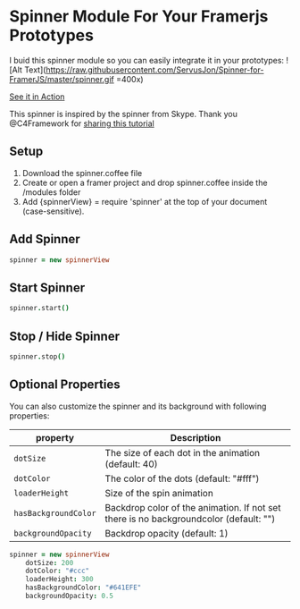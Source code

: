 # Spinner Module For Your Framerjs Prototypes
I buid this spinner module so you can easily integrate it in your prototypes:
![Alt Text](https://raw.githubusercontent.com/ServusJon/Spinner-for-FramerJS/master/spinner.gif =400x)

[See it in Action](http://share.framerjs.com/v4lsjrty3u0m/)

This spinner is inspired by the spinner from Skype. Thank you @C4Framework for [sharing this tutorial](http://www.c4ios.com/tutorials/skype)

## Setup
1. Download the spinner.coffee file
2. Create or open a framer project and drop spinner.coffee inside the /modules folder
3. Add {spinnerView} = require 'spinner' at the top of your document (case-sensitive).

## Add Spinner
```coffeescript
spinner = new spinnerView
```

## Start Spinner
```coffeescript
spinner.start()
```

## Stop / Hide Spinner
```coffeescript
spinner.stop()
```

## Optional Properties
You can also customize the spinner and its background with following properties:

| property  | Description|
| ------------- | ------------- |
| `dotSize`  | The size of each dot in the animation (default: 40)  |
| `dotColor`  | The color of the dots (default: "#fff")  |
| `loaderHeight`  | Size of the spin animation  |
| `hasBackgroundColor`  | Backdrop color of the animation. If not set there is no backgroundcolor (default: "")  |
| `backgroundOpacity`  | Backdrop opacity  (default: 1)  |

```coffeescript
spinner = new spinnerView
	dotSize: 200
	dotColor: "#ccc"
	loaderHeight: 300
	hasBackgroundColor: "#641EFE"
	backgroundOpacity: 0.5
```